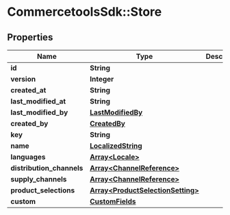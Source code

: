# CommercetoolsSdk::Store

## Properties
Name | Type | Description | Notes
------------ | ------------- | ------------- | -------------
**id** | **String** |  | [optional] 
**version** | **Integer** |  | [optional] 
**created_at** | **String** |  | [optional] 
**last_modified_at** | **String** |  | [optional] 
**last_modified_by** | [**LastModifiedBy**](LastModifiedBy.md) |  | [optional] 
**created_by** | [**CreatedBy**](CreatedBy.md) |  | [optional] 
**key** | **String** |  | [optional] 
**name** | [**LocalizedString**](LocalizedString.md) |  | [optional] 
**languages** | [**Array&lt;Locale&gt;**](Locale.md) |  | [optional] 
**distribution_channels** | [**Array&lt;ChannelReference&gt;**](ChannelReference.md) |  | [optional] 
**supply_channels** | [**Array&lt;ChannelReference&gt;**](ChannelReference.md) |  | [optional] 
**product_selections** | [**Array&lt;ProductSelectionSetting&gt;**](ProductSelectionSetting.md) |  | [optional] 
**custom** | [**CustomFields**](CustomFields.md) |  | [optional] 

